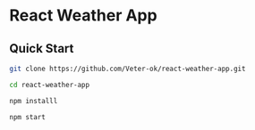 # React Weather App

## Quick Start

```bash
git clone https://github.com/Veter-ok/react-weather-app.git
```

```bash
cd react-weather-app
```

```bash
npm installl
```

```bash
npm start
```